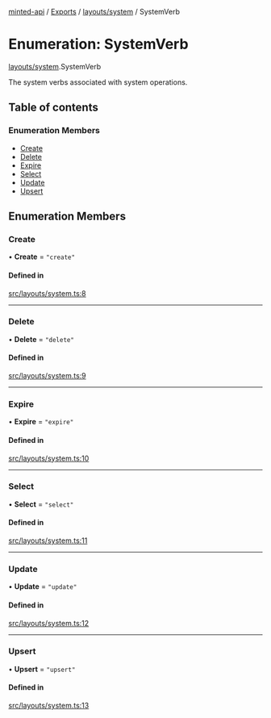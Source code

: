 [minted-api](../README.md) / [Exports](../modules.md) / [layouts/system](../modules/layouts_system.md) / SystemVerb

# Enumeration: SystemVerb

[layouts/system](../modules/layouts_system.md).SystemVerb

The system verbs associated with system operations.

## Table of contents

### Enumeration Members

- [Create](layouts_system.SystemVerb.md#create)
- [Delete](layouts_system.SystemVerb.md#delete)
- [Expire](layouts_system.SystemVerb.md#expire)
- [Select](layouts_system.SystemVerb.md#select)
- [Update](layouts_system.SystemVerb.md#update)
- [Upsert](layouts_system.SystemVerb.md#upsert)

## Enumeration Members

### Create

• **Create** = ``"create"``

#### Defined in

[src/layouts/system.ts:8](https://github.com/ianzepp/minted-api-ts/blob/ce6db2f/src/layouts/system.ts#L8)

___

### Delete

• **Delete** = ``"delete"``

#### Defined in

[src/layouts/system.ts:9](https://github.com/ianzepp/minted-api-ts/blob/ce6db2f/src/layouts/system.ts#L9)

___

### Expire

• **Expire** = ``"expire"``

#### Defined in

[src/layouts/system.ts:10](https://github.com/ianzepp/minted-api-ts/blob/ce6db2f/src/layouts/system.ts#L10)

___

### Select

• **Select** = ``"select"``

#### Defined in

[src/layouts/system.ts:11](https://github.com/ianzepp/minted-api-ts/blob/ce6db2f/src/layouts/system.ts#L11)

___

### Update

• **Update** = ``"update"``

#### Defined in

[src/layouts/system.ts:12](https://github.com/ianzepp/minted-api-ts/blob/ce6db2f/src/layouts/system.ts#L12)

___

### Upsert

• **Upsert** = ``"upsert"``

#### Defined in

[src/layouts/system.ts:13](https://github.com/ianzepp/minted-api-ts/blob/ce6db2f/src/layouts/system.ts#L13)
